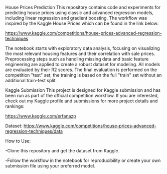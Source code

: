 House Prices Prediction
This repository contains code and experiments for predicting house prices using classic and advanced regression models, including linear regression and gradient boosting. The workflow was inspired by the Kaggle House Prices which can be found in the link below:

https://www.kaggle.com/competitions/house-prices-advanced-regression-techniques

The notebook starts with exploratory data analysis, focusing on visualizing the most relevant housing features and their correlation with sale prices. Preprocessing steps such as handling missing data and basic feature engineering are applied to create a robust dataset for modeling. 
All models are evaluated by their R2 scores. The final evaluation is performed on the competition "test" set; the training is based on the full "train" set without an additional train-test split.

Kaggle Submission
This project is designed for Kaggle submission and has been run as part of the official competition workflow. If you are interested, check out my Kaggle profile and submissions for more project details and rankings:

https://www.kaggle.com/erfanazp

Dataset:
https://www.kaggle.com/competitions/house-prices-advanced-regression-techniques/data

How to Use:

-Clone this repository and get the dataset from Kaggle.

-Follow the workflow in the notebook for reproducibility or create your own submission file using your preferred model.

